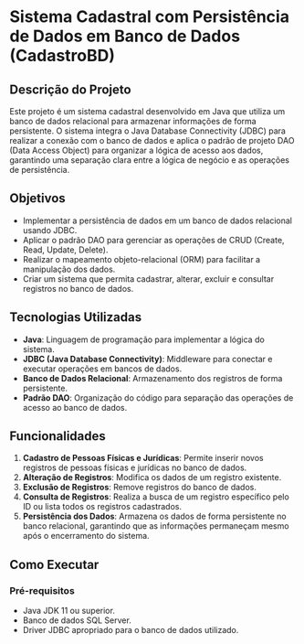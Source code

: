 # Sistema Cadastral com Persistência de Dados em Banco de Dados (CadastroBD)

## Descrição do Projeto
Este projeto é um sistema cadastral desenvolvido em Java que utiliza um banco de dados relacional para armazenar informações de forma persistente. O sistema integra o Java Database Connectivity (JDBC) para realizar a conexão com o banco de dados e aplica o padrão de projeto DAO (Data Access Object) para organizar a lógica de acesso aos dados, garantindo uma separação clara entre a lógica de negócio e as operações de persistência.

## Objetivos
- Implementar a persistência de dados em um banco de dados relacional usando JDBC.
- Aplicar o padrão DAO para gerenciar as operações de CRUD (Create, Read, Update, Delete).
- Realizar o mapeamento objeto-relacional (ORM) para facilitar a manipulação dos dados.
- Criar um sistema que permita cadastrar, alterar, excluir e consultar registros no banco de dados.

## Tecnologias Utilizadas
- **Java**: Linguagem de programação para implementar a lógica do sistema.
- **JDBC (Java Database Connectivity)**: Middleware para conectar e executar operações em bancos de dados.
- **Banco de Dados Relacional**: Armazenamento dos registros de forma persistente.
- **Padrão DAO**: Organização do código para separação das operações de acesso ao banco de dados.

## Funcionalidades
1. **Cadastro de Pessoas Físicas e Jurídicas**: Permite inserir novos registros de pessoas físicas e jurídicas no banco de dados.
2. **Alteração de Registros**: Modifica os dados de um registro existente.
3. **Exclusão de Registros**: Remove registros do banco de dados.
4. **Consulta de Registros**: Realiza a busca de um registro específico pelo ID ou lista todos os registros cadastrados.
5. **Persistência dos Dados**: Armazena os dados de forma persistente no banco relacional, garantindo que as informações permaneçam mesmo após o encerramento do sistema.

## Como Executar
### Pré-requisitos
- Java JDK 11 ou superior.
- Banco de dados SQL Server.
- Driver JDBC apropriado para o banco de dados utilizado.
